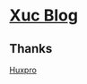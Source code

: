 [Xuc Blog](https://cx0512.com)
================================

Thanks
-------
[Huxpro](https://github.com/Huxpro)